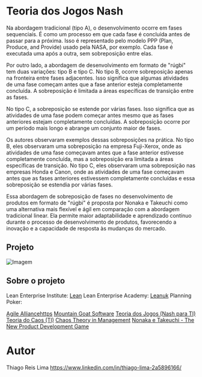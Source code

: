 # Teoria dos Jogos Nash
  Na abordagem tradicional (tipo A), o desenvolvimento ocorre em fases sequenciais. É como um processo em que cada fase é concluída antes de passar para a próxima. Isso é representado pelo modelo PPP (Plan, Produce, and Provide) usado pela NASA, por exemplo. Cada fase é executada uma após a outra, sem sobreposição entre elas.

Por outro lado, a abordagem de desenvolvimento em formato de "rúgbi" tem duas variações: tipo B e tipo C. No tipo B, ocorre sobreposição apenas na fronteira entre fases adjacentes. Isso significa que algumas atividades de uma fase começam antes que a fase anterior esteja completamente concluída. A sobreposição é limitada a áreas específicas de transição entre as fases.

No tipo C, a sobreposição se estende por várias fases. Isso significa que as atividades de uma fase podem começar antes mesmo que as fases anteriores estejam completamente concluídas. A sobreposição ocorre por um período mais longo e abrange um conjunto maior de fases.

Os autores observaram exemplos dessas sobreposições na prática. No tipo B, eles observaram uma sobreposição na empresa Fuji-Xerox, onde as atividades de uma fase começavam antes que a fase anterior estivesse completamente concluída, mas a sobreposição era limitada a áreas específicas de transição. No tipo C, eles observaram uma sobreposição nas empresas Honda e Canon, onde as atividades de uma fase começavam antes que as fases anteriores estivessem completamente concluídas e essa sobreposição se estendia por várias fases.

Essa abordagem de sobreposição de fases no desenvolvimento de produtos em formato de "rúgbi" é proposta por Nonaka e Takeuchi como uma alternativa mais flexível e ágil em comparação com a abordagem tradicional linear. Ela permite maior adaptabilidade e aprendizado contínuo durante o processo de desenvolvimento de produtos, favorecendo a inovação e a capacidade de resposta às mudanças do mercado.

## Projeto
![Imagem](https://hbr.org/resources/images/article_assets/hbr/8601/86116_A.gif)

## Sobre o projeto

Lean Enterprise Institute: [Lean](https://www.lean.org/)
Lean Enterprise Academy: [Leanuk](https://www.leanuk.org/)
Planning Poker:

[Agile Alliancehttps](//www.agilealliance.org/glossary/planning-poker/)
[Mountain Goat Software](https://www.mountaingoatsoftware.com/agile/planning-poker)
[Teoria dos Jogos (Nash para TI)](https://plato.stanford.edu/entries/game-theory/)
[Teoria do Caos (TI)](https://www.chaos-university.com/)
[Chaos Theory in Management](https://www.managementstudyguide.com/chaos-theory-in-management.htm)
[Nonaka e Takeuchi - The New Product Development Game](https://hbr.org/1986/01/the-new-new-product-development-game)

# Autor
Thiago Reis Lima
https://www.linkedin.com/in/thiago-lima-2a5896166/
